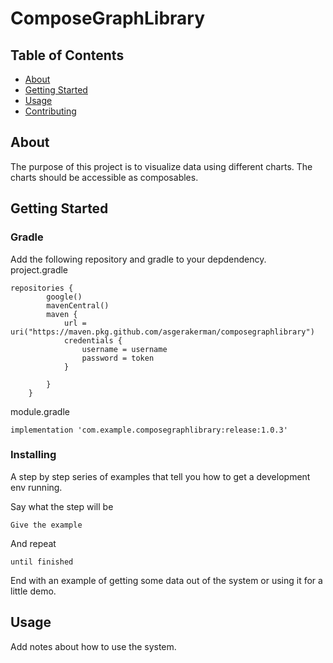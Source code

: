 # ComposeGraphLibrary

## Table of Contents
+ [About](#about)
+ [Getting Started](#getting_started)
+ [Usage](#usage)
+ [Contributing](../CONTRIBUTING.md)

## About <a name = "about"></a>
The purpose of this project is to visualize data using different charts. The charts should be accessible as composables. 

## Getting Started <a name = "getting_started"></a>

### Gradle

Add the following repository and gradle to your depdendency.
project.gradle
```
repositories {
        google()
        mavenCentral()
        maven {
            url = uri("https://maven.pkg.github.com/asgerakerman/composegraphlibrary")
            credentials {
                username = username
                password = token
            }

        }
    }
```
module.gradle
```
implementation 'com.example.composegraphlibrary:release:1.0.3'

```

### Installing

A step by step series of examples that tell you how to get a development env running.

Say what the step will be

```
Give the example
```

And repeat

```
until finished
```

End with an example of getting some data out of the system or using it for a little demo.

## Usage <a name = "usage"></a>

Add notes about how to use the system.
